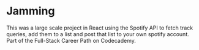 # Jamming

This was a large scale project in React using the Spotify API to fetch track queries, add them to a list and post that list to your own spotify account. Part of the Full-Stack Career Path on Codecademy.
